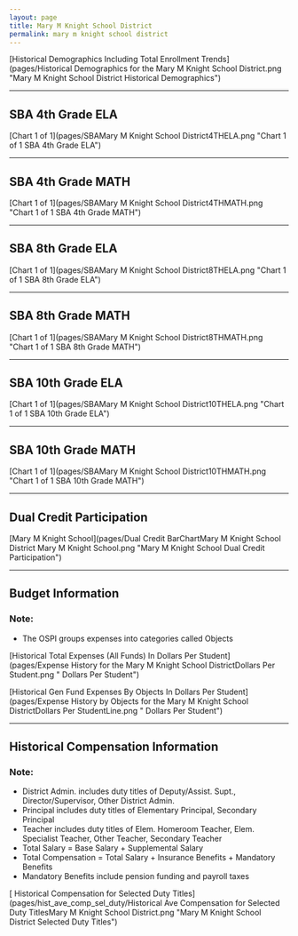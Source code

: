 ```yaml
---
layout: page
title: Mary M Knight School District
permalink: mary m knight school district
---
```



[Historical Demographics Including Total Enrollment Trends](pages/Historical Demographics for the Mary M Knight School District.png "Mary M Knight School District Historical Demographics")

___

## SBA 4th Grade ELA

[Chart 1 of 1](pages/SBAMary M Knight School District4THELA.png "Chart 1 of 1 SBA 4th Grade ELA")


___

## SBA 4th Grade MATH

[Chart 1 of 1](pages/SBAMary M Knight School District4THMATH.png "Chart 1 of 1 SBA 4th Grade MATH")


___

## SBA 8th Grade ELA

[Chart 1 of 1](pages/SBAMary M Knight School District8THELA.png "Chart 1 of 1 SBA 8th Grade ELA")


___

## SBA 8th Grade MATH

[Chart 1 of 1](pages/SBAMary M Knight School District8THMATH.png "Chart 1 of 1 SBA 8th Grade MATH")


___

## SBA 10th Grade ELA

[Chart 1 of 1](pages/SBAMary M Knight School District10THELA.png "Chart 1 of 1 SBA 10th Grade ELA")


___

## SBA 10th Grade MATH

[Chart 1 of 1](pages/SBAMary M Knight School District10THMATH.png "Chart 1 of 1 SBA 10th Grade MATH")


___

## Dual Credit Participation

[Mary M Knight School](pages/Dual Credit BarChartMary M Knight School District Mary M Knight School.png "Mary M Knight School Dual Credit Participation")


___

## Budget Information
### Note:
- The OSPI groups expenses into categories called Objects

[Historical Total Expenses (All Funds) In Dollars Per Student](pages/Expense History for the Mary M Knight School DistrictDollars Per Student.png " Dollars Per Student")

[Historical Gen Fund Expenses By Objects In Dollars Per Student](pages/Expense History by Objects for the Mary M Knight School DistrictDollars Per StudentLine.png " Dollars Per Student")


___

## Historical Compensation Information
### Note:
- District Admin. includes duty titles of Deputy/Assist. Supt., Director/Supervisor, Other District Admin.
- Principal includes duty titles of Elementary Principal, Secondary Principal
- Teacher includes duty titles of Elem. Homeroom Teacher, Elem. Specialist Teacher, Other Teacher, Secondary Teacher
- Total Salary = Base Salary + Supplemental Salary
- Total Compensation = Total Salary + Insurance Benefits + Mandatory Benefits
- Mandatory Benefits include pension funding and payroll taxes

[ Historical Compensation for Selected Duty Titles](pages/hist_ave_comp_sel_duty/Historical Ave Compensation for Selected Duty TitlesMary M Knight School District.png "Mary M Knight School District Selected Duty Titles")

